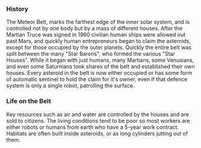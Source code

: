 ### History
The Meteor Belt, marks the farthest edge of the inner solar system, and is controlled not by one body but by a mass of different houses. After the Martian Truce was signed in 1960 civilian human ships were allowed out past Mars, and quickly human entrepreneurs began to claim the asteroids, except for those occupied by the outer planets. Quickly the entire belt was split between the many "Star Barons", who formed the various "Star Houses". While it began with just humans, many Martians, some Venusians, and even some Saturnians took shares of the belt and established their own houses. Every asteroid in the belt is now either occupied or has some form of automatic sentinel to hold the claim for it's owner, even if that defence system is only a single robot, patrolling the surface. 
### Life on the Belt
Key resources such as air and water are controlled by the houses and are sold to citizens. The living conditions tend to be poor so most workers are either robots or humans from earth who have a 5-year work contract. Habitats are often built inside asteroids, or as long cylinders jutting out of them. 